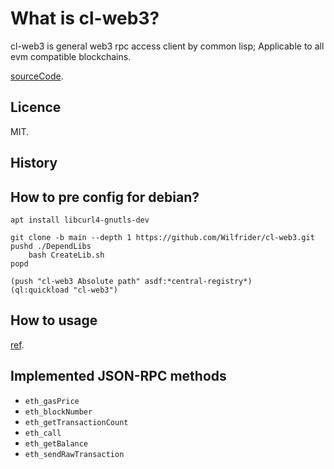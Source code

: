 # What is cl-web3?


cl-web3 is general web3 rpc access client by common lisp; Applicable to all evm compatible blockchains.

[sourceCode](https://github.com/Wilfrider/cl-web3.git).


## Licence

MIT.

## History


## How to pre config for debian?

    apt install libcurl4-gnutls-dev

    git clone -b main --depth 1 https://github.com/Wilfrider/cl-web3.git
    pushd ./DependLibs
        bash CreateLib.sh
    popd

    (push "cl-web3 Absolute path" asdf:*central-registry*)
    (ql:quickload "cl-web3")

## How to usage
[ref](https://github.com/Wilfrider/cl-web3/blob/main/example/web3Example.lisp).

## Implemented JSON-RPC methods
-   `eth_gasPrice`
-   `eth_blockNumber`
-   `eth_getTransactionCount`
-   `eth_call`
-   `eth_getBalance`
-   `eth_sendRawTransaction`
